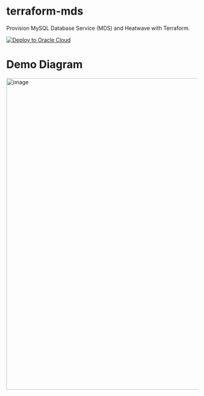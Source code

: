 # terraform-mds

Provision MySQL Database Service (MDS) and Heatwave with Terraform.

[![Deploy to Oracle Cloud](https://oci-resourcemanager-plugin.plugins.oci.oraclecloud.com/latest/deploy-to-oracle-cloud.svg)](https://cloud.oracle.com/resourcemanager/stacks/create?zipUrl=https://github.com/khkwon01/terraform-mds/archive/refs/tags/mds-heatwave.zip)


# Demo Diagram
<img width="818" alt="image" src="https://user-images.githubusercontent.com/8789421/213102019-f8a7ae60-db0d-4bbf-8ce4-cb3bf08a36b7.png">
